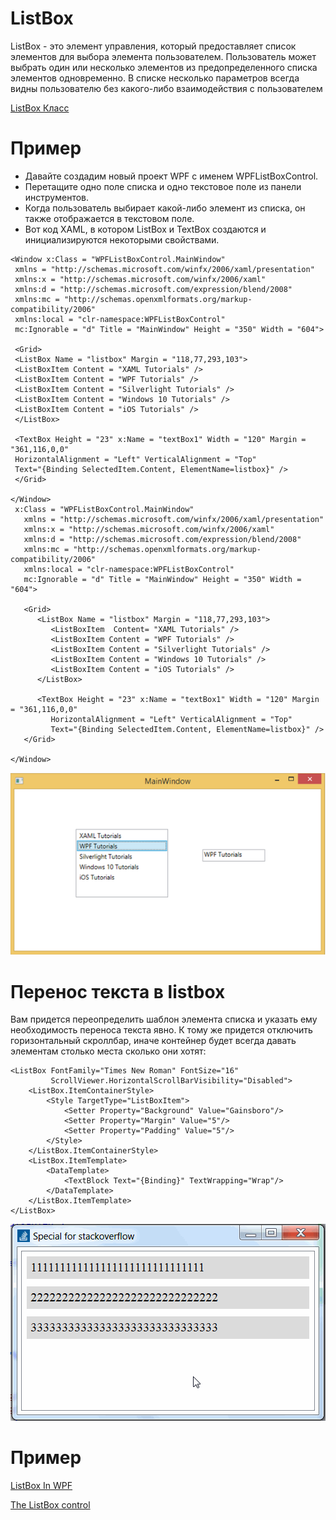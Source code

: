 # ListBox

ListBox - это элемент управления, который предоставляет список элементов для выбора элемента пользователем. Пользователь может выбрать один или несколько элементов из предопределенного списка элементов одновременно. В списке несколько параметров всегда видны пользователю без какого-либо взаимодействия с пользователем

[ListBox Класс](https://googleweblight.com/sp?hl=ru-RU&geid=NSTN&u=https://docs.microsoft.com/ru-ru/dotnet/api/system.windows.forms.listbox)

# Пример

- Давайте создадим новый проект WPF с именем WPFListBoxControl.
- Перетащите одно поле списка и одно текстовое поле из панели инструментов.
- Когда пользователь выбирает какой-либо элемент из списка, он также отображается в текстовом поле.
- Вот код XAML, в котором ListBox и TextBox создаются и инициализируются некоторыми свойствами.

```
<Window x:Class = "WPFListBoxControl.MainWindow" 
 xmlns = "http://schemas.microsoft.com/winfx/2006/xaml/presentation" 
 xmlns:x = "http://schemas.microsoft.com/winfx/2006/xaml" 
 xmlns:d = "http://schemas.microsoft.com/expression/blend/2008" 
 xmlns:mc = "http://schemas.openxmlformats.org/markup-compatibility/2006" 
 xmlns:local = "clr-namespace:WPFListBoxControl"
 mc:Ignorable = "d" Title = "MainWindow" Height = "350" Width = "604">
 
 <Grid> 
 <ListBox Name = "listbox" Margin = "118,77,293,103">
 <ListBoxItem Content = "XAML Tutorials" /> 
 <ListBoxItem Content = "WPF Tutorials" /> 
 <ListBoxItem Content = "Silverlight Tutorials" /> 
 <ListBoxItem Content = "Windows 10 Tutorials" /> 
 <ListBoxItem Content = "iOS Tutorials" /> 
 </ListBox> 
 
 <TextBox Height = "23" x:Name = "textBox1" Width = "120" Margin = "361,116,0,0" 
 HorizontalAlignment = "Left" VerticalAlignment = "Top" 
 Text="{Binding SelectedItem.Content, ElementName=listbox}" /> 
 </Grid> 
 
</Window>
 x:Class = "WPFListBoxControl.MainWindow" 
   xmlns = "http://schemas.microsoft.com/winfx/2006/xaml/presentation" 
   xmlns:x = "http://schemas.microsoft.com/winfx/2006/xaml" 
   xmlns:d = "http://schemas.microsoft.com/expression/blend/2008" 
   xmlns:mc = "http://schemas.openxmlformats.org/markup-compatibility/2006" 
   xmlns:local = "clr-namespace:WPFListBoxControl"
   mc:Ignorable = "d" Title = "MainWindow" Height = "350" Width = "604">
	
   <Grid> 
      <ListBox Name = "listbox" Margin = "118,77,293,103">
         <ListBoxItem  Content= "XAML Tutorials" /> 
         <ListBoxItem Content = "WPF Tutorials" /> 
         <ListBoxItem Content = "Silverlight Tutorials" /> 
         <ListBoxItem Content = "Windows 10 Tutorials" /> 
         <ListBoxItem Content = "iOS Tutorials" /> 
      </ListBox> 
		
      <TextBox Height = "23" x:Name = "textBox1" Width = "120" Margin = "361,116,0,0"  
         HorizontalAlignment = "Left" VerticalAlignment = "Top"  
         Text="{Binding SelectedItem.Content, ElementName=listbox}" /> 
   </Grid> 
	
</Window>
```
![](https://github.com/plyusninaEV/PM05/blob/main/WPF/images/output_of_listbox.png)

# Перенос текста в listbox

Вам придется переопределить шаблон элемента списка и указать ему необходимость переноса текста явно. К тому же придется отключить горизонтальный скроллбар, иначе контейнер будет всегда давать элементам столько места сколько они хотят:
```
<ListBox FontFamily="Times New Roman" FontSize="16"
         ScrollViewer.HorizontalScrollBarVisibility="Disabled">
    <ListBox.ItemContainerStyle>
        <Style TargetType="ListBoxItem">
            <Setter Property="Background" Value="Gainsboro"/>
            <Setter Property="Margin" Value="5"/>
            <Setter Property="Padding" Value="5"/>
        </Style>
    </ListBox.ItemContainerStyle>
    <ListBox.ItemTemplate>
        <DataTemplate>
            <TextBlock Text="{Binding}" TextWrapping="Wrap"/>
        </DataTemplate>
    </ListBox.ItemTemplate>
</ListBox>
```
![](https://github.com/plyusninaEV/PM05/blob/main/WPF/images/8n9mA.gif)

# Пример 

[ListBox In WPF](https://www.c-sharpcorner.com/uploadfile/mahesh/listbox-in-wpf/)

[The ListBox control](https://www.wpf-tutorial.com/list-controls/listbox-control/)

